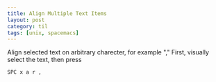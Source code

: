 ```yaml
---
title: Align Multiple Text Items
layout: post
category: til
tags: [unix, spacemacs]
---
```

Align selected text on arbitrary charecter, for example ","
First, visually select the text, then press
```
SPC x a r ,
```


